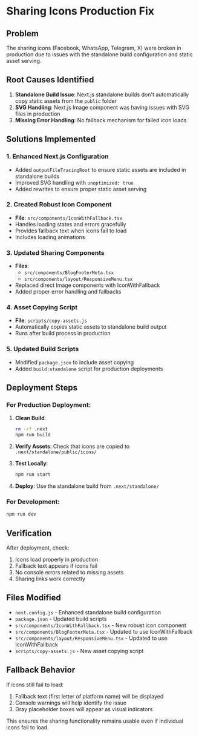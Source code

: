 # Sharing Icons Production Fix

## Problem

The sharing icons (Facebook, WhatsApp, Telegram, X) were broken in production due to issues with the standalone build configuration and static asset serving.

## Root Causes Identified

1. **Standalone Build Issue**: Next.js standalone builds don't automatically copy static assets from the `public` folder
2. **SVG Handling**: Next.js Image component was having issues with SVG files in production
3. **Missing Error Handling**: No fallback mechanism for failed icon loads

## Solutions Implemented

### 1. Enhanced Next.js Configuration

- Added `outputFileTracingRoot` to ensure static assets are included in standalone builds
- Improved SVG handling with `unoptimized: true`
- Added rewrites to ensure proper static asset serving

### 2. Created Robust Icon Component

- **File**: `src/components/IconWithFallback.tsx`
- Handles loading states and errors gracefully
- Provides fallback text when icons fail to load
- Includes loading animations

### 3. Updated Sharing Components

- **Files**:
  - `src/components/BlogFooterMeta.tsx`
  - `src/components/layout/ResponsiveMenu.tsx`
- Replaced direct Image components with IconWithFallback
- Added proper error handling and fallbacks

### 4. Asset Copying Script

- **File**: `scripts/copy-assets.js`
- Automatically copies static assets to standalone build output
- Runs after build process in production

### 5. Updated Build Scripts

- Modified `package.json` to include asset copying
- Added `build:standalone` script for production deployments

## Deployment Steps

### For Production Deployment:

1. **Clean Build**:

   ```bash
   rm -rf .next
   npm run build
   ```

2. **Verify Assets**:
   Check that icons are copied to `.next/standalone/public/icons/`

3. **Test Locally**:

   ```bash
   npm run start
   ```

4. **Deploy**:
   Use the standalone build from `.next/standalone/`

### For Development:

```bash
npm run dev
```

## Verification

After deployment, check:

1. Icons load properly in production
2. Fallback text appears if icons fail
3. No console errors related to missing assets
4. Sharing links work correctly

## Files Modified

- `next.config.js` - Enhanced standalone build configuration
- `package.json` - Updated build scripts
- `src/components/IconWithFallback.tsx` - New robust icon component
- `src/components/BlogFooterMeta.tsx` - Updated to use IconWithFallback
- `src/components/layout/ResponsiveMenu.tsx` - Updated to use IconWithFallback
- `scripts/copy-assets.js` - New asset copying script

## Fallback Behavior

If icons still fail to load:

1. Fallback text (first letter of platform name) will be displayed
2. Console warnings will help identify the issue
3. Gray placeholder boxes will appear as visual indicators

This ensures the sharing functionality remains usable even if individual icons fail to load.


